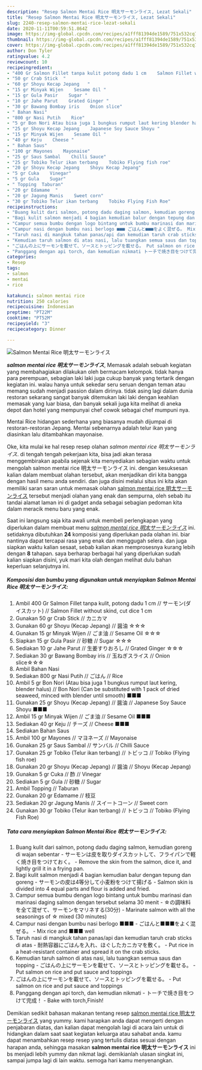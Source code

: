 ```yaml
---
description: "Resep Salmon Mentai Rice 明太サーモンライス, Lezat Sekali"
title: "Resep Salmon Mentai Rice 明太サーモンライス, Lezat Sekali"
slug: 2240-resep-salmon-mentai-rice-lezat-sekali
date: 2020-11-11T00:59:51.864Z
image: https://img-global.cpcdn.com/recipes/a1fff81394de1589/751x532cq70/salmon-mentai-rice-明太サーモンライス-foto-resep-utama.jpg
thumbnail: https://img-global.cpcdn.com/recipes/a1fff81394de1589/751x532cq70/salmon-mentai-rice-明太サーモンライス-foto-resep-utama.jpg
cover: https://img-global.cpcdn.com/recipes/a1fff81394de1589/751x532cq70/salmon-mentai-rice-明太サーモンライス-foto-resep-utama.jpg
author: Don Tyler
ratingvalue: 4.2
reviewcount: 10
recipeingredient:
- "400 Gr Salmon Fillet tanpa kulit potong dadu 1 cm    Salmon Fillet without skind cut dice 1 cm"
- "50 gr Crab Stick  "
- "60 gr Shoyu Kecap Jepang   "
- "15 gr Minyak Wijen    Sesame Oil "
- "15 gr Gula Pasir    Sugar "
- "10 gr Jahe Parut    Grated Ginger "
- "30 gr Bawang Bombay iris    Onion slice"
- " Bahan Nasi"
- "800 gr Nasi Putih    Rice"
- "5 gr Bon Nori Atau bisa juga 1 bungkus rumput laut kering blender halus  Bon Nori Can be substituted with 1 pack of dried seaweed minced with blender until smooth "
- "25 gr Shoyu Kecap Jepang    Japanese Soy Sauce Shoyu "
- "15 gr Minyak Wijen    Sesame Oil "
- "40 gr Keju    Cheese "
- " Bahan Saus"
- "100 gr Mayones    Mayonaise"
- "25 gr Saus Sambal    Chilli Sauce"
- "25 gr Tobiko Telur ikan terbang    Tobiko Flying fish roe"
- "20 gr Shoyu Kecap Jepang    Shoyu Kecap Jepang"
- "5 gr Cuka    Vinegar"
- "5 gr Gula    Sugar"
- " Topping  Taburan"
- "20 gr Edamame  "
- "20 gr Jagung Manis    Sweet corn"
- "30 gr Tobiko Telur ikan terbang    Tobiko Flying Fish Roe"
recipeinstructions:
- "Buang kulit dari salmon, potong dadu daging salmon, kemudian goreng di wajan sebentar サーモンは皮を取りダイスカットして、フライパンで軽く焼き目をつけておく。 Remove the skin from the salmon, dice it, and lightly grill it in a frying pan."
- "Bagi kulit salmon menjadi 4 bagian kemudian balur dengan tepung dan goreng サーモンの皮は4等分して小麦粉をつけて揚げる Salmon skin is divided into 4 equal parts and flour is added and fried."
- "Campur semua bumbu dengan logo bintang untuk bumbu marinasi dan marinasi daging salmon dengan tersebut selama 30 menit ☆の調味料を全て混ぜて、サーモンをマリネする(30分) Marinate salmon with all the seasonings of ☆ mixed (30 minutes)"
- "Campur nasi dengan bumbu nasi berlogo ■■■ ごはんと■■■をよく混ぜる。 Mix rice and ■■■ well"
- "Taruh nasi di mangkuk tahan panas/api dan kemudian taruh crab sticks di atas 耐熱容器にごはんを入れ、ほぐしたカニカマを敷く。 Put rice in a heat-resistant container and spread it on the crab sticks."
- "Kemudian taruh salmon di atas nasi, lalu tuangkan semua saus dan topping ごはんの上にサーモンを載せて、ソースとトッピングを載せる。 Put salmon on rice and put sauce and toppings"
- "ごはんの上にサーモンを載せて、ソースとトッピングを載せる。 Put salmon on rice and put sauce and toppings"
- "Panggang dengan api torch, dan kemudian nikmati トーチで焼き目をつけて完成！ Bake with torch,Finish!"
categories:
- Resep
tags:
- salmon
- mentai
- rice

katakunci: salmon mentai rice 
nutrition: 250 calories
recipecuisine: Indonesian
preptime: "PT22M"
cooktime: "PT52M"
recipeyield: "3"
recipecategory: Dinner

---
```



![Salmon Mentai Rice 明太サーモンライス](https://img-global.cpcdn.com/recipes/a1fff81394de1589/751x532cq70/salmon-mentai-rice-明太サーモンライス-foto-resep-utama.jpg)

<b><i>salmon mentai rice 明太サーモンライス</i></b>, Memasak adalah sebuah kegiatan yang membahagiakan dilakukan oleh bermacam kelompok. tidak hanya para perempuan, sebagian laki laki juga cukup banyak yang tertarik dengan kegiatan ini. walau hanya untuk sekedar seru seruan dengan teman atau memang sudah menjadi passion dalam dirinya. tidak asing lagi dalam dunia restoran sekarang sangat banyak ditemukan laki laki dengan keahlian memasak yang luar biasa, dan banyak sekali juga kita melihat di aneka depot dan hotel yang mempunyai chef cowok sebagai chef mumpuni nya.

Mentai Rice hidangan sederhana yang biasanya mudah dijumpai di restoran-restoran Jepang. Mentai sebenarnya adalah telur ikan yang diasinkan lalu ditambahkan mayonaise.

Oke, kita mulai ke hal resep resep olahan <i>salmon mentai rice 明太サーモンライス</i>. di tengah tengah pekerjaan kita, bisa jadi akan terasa menggembirakan apabila sejenak kita menyediakan sebagian waktu untuk mengolah salmon mentai rice 明太サーモンライス ini. dengan kesuksesan kalian dalam membuat olahan tersebut, akan menjadikan diri kita bangga dengan hasil menu anda sendiri. dan juga disini melalui situs ini kita akan memiliki saran saran untuk memasak olahan <u>salmon mentai rice 明太サーモンライス</u> tersebut menjadi olahan yang enak dan sempurna, oleh sebab itu tandai alamat laman ini di gadget anda sebagai sebagian pedoman kita dalam meracik menu baru yang enak.


Saat ini langsung saja kita awali untuk membeli perlengkapan yang diperlukan dalam membuat menu <u><i>salmon mentai rice 明太サーモンライス</i></u> ini. setidaknya dibutuhkan <b>24</b> komposisi yang diperlukan pada olahan ini. biar nantinya dapat tercapai rasa yang enak dan menggugah selera. dan juga siapkan waktu kalian sesaat, sebab kalian akan memprosesnya kurang lebih dengan <b>8</b> tahapan. saya berharap berbagai hal yang diperlukan sudah kalian siapkan disini, yuk mari kita olah dengan melihat dulu bahan keperluan selanjutnya ini.

<!--inarticleads1-->

##### Komposisi dan bumbu yang digunakan untuk menyiapkan Salmon Mentai Rice 明太サーモンライス:

1. Ambil 400 Gr Salmon Fillet tanpa kulit, potong dadu 1 cm // サーモン(ダイスカット) // Salmon Fillet without skind, cut dice 1 cm
1. Gunakan 50 gr Crab Stick // カニカマ
1. Gunakan 60 gr Shoyu (Kecap Jepang) // 醤油 ☆☆☆
1. Gunakan 15 gr Minyak Wijen // ごま油 // Sesame Oil ☆☆☆
1. Siapkan 15 gr Gula Pasir // 砂糖 // Sugar ☆☆☆
1. Sediakan 10 gr Jahe Parut // 生姜すりおろし // Grated Ginger ☆☆☆
1. Sediakan 30 gr Bawang Bombay iris // 玉ねぎスライス // Onion slice☆☆☆
1. Ambil  Bahan Nasi
1. Sediakan 800 gr Nasi Putih // ごはん // Rice
1. Ambil 5 gr Bon Nori (Atau bisa juga 1 bungkus rumput laut kering, blender halus) // Bon Nori (Can be substituted with 1 pack of dried seaweed, minced with blender until smooth) ■■■
1. Gunakan 25 gr Shoyu (Kecap Jepang) // 醤油 // Japanese Soy Sauce Shoyu ■■■
1. Ambil 15 gr Minyak Wijen // ごま油 // Sesame Oil ■■■
1. Sediakan 40 gr Keju // チーズ // Cheese ■■■
1. Sediakan  Bahan Saus
1. Ambil 100 gr Mayones // マヨネーズ // Mayonaise
1. Gunakan 25 gr Saus Sambal // サンバル // Chilli Sauce
1. Gunakan 25 gr Tobiko (Telur ikan terbang) // トビッコ // Tobiko (Flying fish roe)
1. Gunakan 20 gr Shoyu (Kecap Jepang) // 醤油 // Shoyu (Kecap Jepang)
1. Gunakan 5 gr Cuka // 酢 // Vinegar
1. Sediakan 5 gr Gula // 砂糖 // Sugar
1. Ambil  Topping // Taburan
1. Gunakan 20 gr Edamame // 枝豆
1. Sediakan 20 gr Jagung Manis // スイートコーン // Sweet corn
1. Gunakan 30 gr Tobiko (Telur ikan terbang) // トビッコ // Tobiko (Flying Fish Roe)




<!--inarticleads2-->

##### Tata cara menyiapkan Salmon Mentai Rice 明太サーモンライス:

1. Buang kulit dari salmon, potong dadu daging salmon, kemudian goreng di wajan sebentar - サーモンは皮を取りダイスカットして、フライパンで軽く焼き目をつけておく。 - Remove the skin from the salmon, dice it, and lightly grill it in a frying pan.
1. Bagi kulit salmon menjadi 4 bagian kemudian balur dengan tepung dan goreng - サーモンの皮は4等分して小麦粉をつけて揚げる - Salmon skin is divided into 4 equal parts and flour is added and fried.
1. Campur semua bumbu dengan logo bintang untuk bumbu marinasi dan marinasi daging salmon dengan tersebut selama 30 menit - ☆の調味料を全て混ぜて、サーモンをマリネする(30分) - Marinate salmon with all the seasonings of ☆ mixed (30 minutes)
1. Campur nasi dengan bumbu nasi berlogo ■■■ - ごはんと■■■をよく混ぜる。 - Mix rice and ■■■ well
1. Taruh nasi di mangkuk tahan panas/api dan kemudian taruh crab sticks di atas - 耐熱容器にごはんを入れ、ほぐしたカニカマを敷く。 - Put rice in a heat-resistant container and spread it on the crab sticks.
1. Kemudian taruh salmon di atas nasi, lalu tuangkan semua saus dan topping - ごはんの上にサーモンを載せて、ソースとトッピングを載せる。 - Put salmon on rice and put sauce and toppings
1. ごはんの上にサーモンを載せて、ソースとトッピングを載せる。 - Put salmon on rice and put sauce and toppings
1. Panggang dengan api torch, dan kemudian nikmati - トーチで焼き目をつけて完成！ - Bake with torch,Finish!




Demikian sedikit bahasan makanan tentang resep <u>salmon mentai rice 明太サーモンライス</u> yang yummy. kami harapkan anda dapat mengerti dengan penjabaran diatas, dan kalian dapat mengolah lagi di acara lain untuk di hidangkan dalam saat saat kegiatan keluarga atau sahabat anda. kamu dapat menambahkan resep resep yang tertulis diatas sesuai dengan harapan anda, sehingga masakan <b>salmon mentai rice 明太サーモンライス</b> ini bs menjadi lebih yummy dan nikmat lagi. demikianlah ulasan singkat ini, sampai jumpa lagi di lain waktu. semoga hari kamu menyenangkan.
